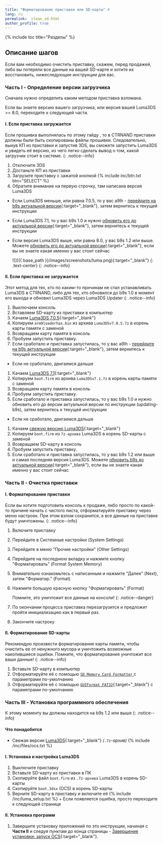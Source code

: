 ```yaml
---
title: "Форматирование приставки или SD-карты" #
lang: ru
permalink:  clean_sd.html
author_profile: true
---
```

{% include toc title="Разделы" %}

## Описание шагов
Если вам необходимо очистить приставку, скажем, перед продажей, либо вы потеряли все данные на вашей SD-карте и хотите их восстановить, нижеследующие инструкции для вас. 

### Часть I - Определение версии загрузчика 
Сначала нужно определить каким методом приставка взломана. 

Если вы знаете версию вашего загрузчика, или версия вашей Luma3DS >= 8.0, переходите к следующей части.

#### I. Если приставка загружается

Если прошивка выполнялась по этому гайду , то в CTRNAND приставки должны были быть скопированы файлы прошивки. Следовательно, вынув КП из приставки и запустив 3DS, вы сможете запустить Luma3DS и увидеть её версию, из чего легко сделать вывод о том, какой загрузчик стоит в системе.
{: .notice--info}

1. Отключите 3DS
1. Достаньте КП из приставки
1. Загрузите приставку с зажатой кнопкой {% include inc/btn.txt btn="SELECT" %}
1. Обратите внимание на первую строчку, там написана версия Luma3DS
  + Если Luma3DS меньше, или равна 7.0.5, то у вас a9lh - [перейдите на b9s актуальной версии](a9lh-to-b9s){:target="_blank"}, затем вернитесь к текущей инструкции
  + Если Luma3DS 7.1, то у вас b9s 1.0 и нужно [обновить его до актуальной версии](updating-b9s){:target="_blank"}, затем вернитесь к текущей инструкции
  + Если версия Luma3DS выше, или равна 8.0, у вас b9s 1.2 или выше. Можете [обновить его до актуальной версии](updating-b9s){:target="_blank"}, если вы не знаете какая именно у вас стоит сейчас

    ![]({{ base_path }}/images/screenshots/luma.png){:target="_blank"}
	{: .text-center}
    {: .notice--info}

#### II. Если приставка не загружается

Этот метод для тех, кто по каким-то причинам не стал устанавливать Luma3DS в CTRNAND, либо для тех, кто обновился до b9s 1.0 в момент его выхода и обновил Luma3DS через Luma3DS Updater
{: .notice--info}

1. Выключаем консоль
1. Вставляем SD-карту из приставки в компьютер
1. Качаем [Luma3DS 7.0.5](https://github.com/AuroraWright/Luma3DS/releases/tag/v7.0.5){:target="_blank"}
1. Копируем `arm9loaderhax.bin` из архива `Luma3DSv7.0.5.7z` в корень карты памяти с заменой
1. Возвращаем карту памяти в консоль
1. Пробуем запустить приставку. 
1. Если сработало и приставка запустилась, то у вас a9lh - [перейдите на b9s актуальной версии](a9lh-to-b9s){:target="_blank"}, затем вернитесь к текущей инструкции
  + Если не сработало, двигаемся дальше
1. Качаем [Luma3DS 7.1](https://github.com/AuroraWright/Luma3DS/releases/tag/v7.1){:target="_blank"} 
1. Копируем `boot.firm` из архива `Luma3DSv7.1.7z` в корень карты памяти с заменой 
1. Возвращаем карту памяти в консоль 
1. Пробуем запустить приставку. 
1. Если сработало и приставка запустилась, то у вас b9s 1.0 и нужно обновить его до версии актуальной версии по инструкции (updating-b9s), затем вернитесь к текущей инструкции
  + Если не сработало, двигаемся дальше
1. Качаем [свежую версию Luma3DS](https://github.com/AuroraWright/Luma3DS/releases/latest){:target="_blank"}
1. Копируем `boot.firm` из `7z-архива` Luma3DS в корень SD-карты с заменой 
1. Возвращаем SD-карту в консоль 
1. Пробуем запустить приставку. 
1. Если сработало и приставка запустилась, то у вас b9s 1.2 или выше и самая последняя версия Luma3DS. Можете [обновить b9s до актуальной версии](updating-b9s){:target="_blank"}, если вы не знаете какая именно у вас стоит сейчас

### Часть II - Очистка приставки 

#### I. Форматирование приставки

Если вы хотите подготовить консоль к продаже, либо просто по какой-то причине начать с чистого листа, отформатируйте приставку через меню настроек. При этом взлом сохранится, а все данные на приставке будут уничтожены.
{: .notice--info}

1. Включите приставку
1. Перейдите в Системные настройки (System Settings)
1. Перейдите в меню "Прочие настройки" (Other Settings)
1. Перейдите на последнюю вкладку и нажмите кнопку "Форматировать" (Format System Memory)
1. Внимательно ознакомьтесь с написанным и нажмите "Далее" (Next), затем "Форматир." (Format)
1. Нажмите большую красную кнопку "Форматировать" (Format)

	Помните, это уничтожит все данные на консоли!
	{: .notice--danger}

1. По окончании процесса приставка перезагрузится и предложит пройти инициализацию как в первый раз.
1. Закончите настроку

#### II. Форматирование SD-карты

Рекомендую произвести форматирование карты памяти, чтобы очистить ее от ненужного мусора и уничтожить возможные накопившиеся ошибки. Помните, что форматирование уничтожит все ваши данные! 
{: .notice--info}

1. Вставьте SD-карту в компьютер
1. Отформатируйте её с помощью [`SD Memory Card Formatter`
](https://www.sdcard.org/downloads/formatter_4/eula_windows/SD_CardFormatter0500SetupEN.exe) с параметрами по-умолчанию
1. Отформатируйте её с помощью [`GUIFormat FAT32`](http://www.ridgecrop.demon.co.uk/guiformat.exe){:target="_blank"} с параметрами по-умолчанию

### Часть III - Установка программного обеспечения 

К этому моменту вы должны находится на b9s 1.2 или выше
{: .notice--info}

#### Что понадобится

* Свежая версия [Luma3DS](https://github.com/AuroraWright/Luma3DS/releases/latest){:target="_blank"} *(`.7z`-архив)*
{% include /inc/files/ocs.txt %}

#### I. Установка и настройка Luma3DS

1. Выключите приставку
1. Вставьте SD-карту из приставки в ПК
1. Скопируйте файл `boot.firm` из `.7z-архива` Luma3DS в корень SD-карты
1. Скопируйте `boot.3dsx` (OCS) в корень SD-карты
1. Верните SD-карту в приставку и включите её
{% include /inc/luma_setup.txt %}
		+ Если появляется ошибка, просто переходите к следующей странице

#### II. Установка программ 

1. Завершите установку приложений по это инструкции, начиная с **Части II** и следуя пунктам до конца страницы - [Завершение установки: запуск OCS](https://3ds.customfw.xyz/finalizing-setup#часть-ii---запуск-ocs){:target="_blank"}. 